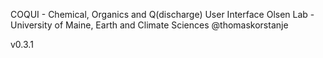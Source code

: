COQUI - Chemical, Organics and Q(discharge) User Interface 
Olsen Lab - University of Maine, Earth and Climate Sciences 
@thomaskorstanje

v0.3.1
